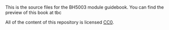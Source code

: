 This is the source files for the BH5003 module guidebook. You can find the
preview of this book at tbc

All of the content of this repository is licensed 
[CC0](https://creativecommons.org/publicdomain/zero/1.0/).

